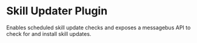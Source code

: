 # Skill Updater Plugin
Enables scheduled skill update checks and exposes a messagebus API to check for
and install skill updates.